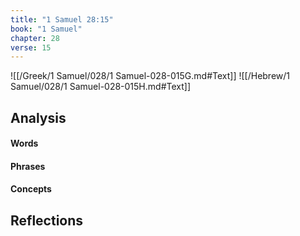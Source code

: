 ```yaml
---
title: "1 Samuel 28:15"
book: "1 Samuel"
chapter: 28
verse: 15
---
```

![[/Greek/1 Samuel/028/1 Samuel-028-015G.md#Text]]
![[/Hebrew/1 Samuel/028/1 Samuel-028-015H.md#Text]]

## Analysis

#### Words

#### Phrases

#### Concepts

## Reflections
